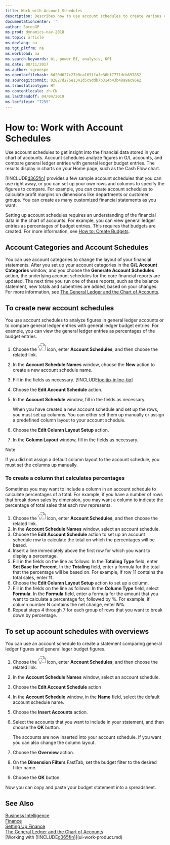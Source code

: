 ```yaml
---
title: Work with Account Schedules
description: Describes how to use account schedules to create various views and report for analyzing financials performance data.
documentationcenter: ''
author: SorenGP
ms.prod: dynamics-nav-2018
ms.topic: article
ms.devlang: na
ms.tgt_pltfrm: na
ms.workload: na
ms.search.keywords: bi, power BI, analysis, KPI
ms.date: 08/11/2017
ms.author: sgroespe
ms.openlocfilehash: 6d20d627c27b0ca1651fafe36bf7771dcb697852
ms.sourcegitcommit: 02827d275e1341d5c9ddb7b314b43b48a9ac96e2
ms.translationtype: HT
ms.contentlocale: zh-CN
ms.lasthandoff: 04/04/2019
ms.locfileid: "7255"
---
```

# <a name="how-to-work-with-account-schedules"></a>How to: Work with Account Schedules
Use account schedules to get insight into the financial data stored in your chart of accounts. Account schedules analyze figures in G/L accounts, and compare general ledger entries with general ledger budget entries. The results display in charts on your Home page, such as the Cash Flow chart.  

[!INCLUDE[d365fin](includes/d365fin_md.md)] provides a few sample account schedules that you can use right away, or you can set up your own rows and columns to specify the figures to compare. For example, you can create account schedules to calculate profit margins on dimensions like departments or customer groups. You can create as many customized financial statements as you want.  

Setting up account schedules requires an understanding of the financial data in the chart of accounts. For example, you can view general ledger entries as percentages of budget entries. This requires that budgets are created. For more information, see [How to: Create Budgets](finance-how-create-budgets.md).

## <a name="account-categories-and-account-schedules"></a>Account Categories and Account Schedules
You can use account categories to change the layout of your financial statements. After you set up your account categories in the **G/L Account Categories** window, and you choose the **Generate Account Schedules** action, the underlying account schedules for the core financial reports are updated. The next time you run one of these reports, such as the balance statement, new totals and subentries are added, based on your changes. For more information, see [The General Ledger and the Chart of Accounts](finance-general-ledger.md).  

## <a name="to-create-new-account-schedules"></a>To create new account schedules  
 You use account schedules to analyze figures in general ledger accounts or to compare general ledger entries with general ledger budget entries. For example, you can view the general ledger entries as percentages of the budget entries.

1. Choose the ![Search for Page or Report](media/ui-search/search_small.png "Search for Page or Report icon") icon, enter **Account Schedules**, and then choose the related link.  
2. In the **Account Schedule Names** window, choose the **New** action to create a new account schedule name.
3. Fill in the fields as necessary. [!INCLUDE[tooltip-inline-tip](includes/tooltip-inline-tip_md.md)]
4. Choose the **Edit Account Schedule** action.
5. In the **Account Schedule** window, fill in the fields as necessary.  

    When you have created a new account schedule and set up the rows, you must set up columns. You can either set them up manually or assign a predefined column layout to your account schedule.
6. Choose the **Edit Column Layout Setup** action.
7. In the **Column Layout** window, fill in the fields as necessary.

> [!NOTE]  
>   If you did not assign a default column layout to the account schedule, you must set the columns up manually.   

### <a name="to-create-a-column-that-calculates-percentages"></a>To create a column that calculates percentages  
Sometimes you may want to include a column in an account schedule to calculate percentages of a total. For example, if you have a number of rows that break down sales by dimension, you may want a column to indicate the percentage of total sales that each row represents.

1. Choose the ![Search for Page or Report](media/ui-search/search_small.png "Search for Page or Report icon") icon, enter **Account Schedules**, and then choose the related link.
2. In the **Account Schedule Names** window, select an account schedule.  
3. Choose the **Edit Account Schedule** action to set up an account schedule row to calculate the total on which the percentages will be based.  
4. Insert a line immediately above the first row for which you want to display a percentage.  
5. Fill in the fields on the line as follows: In the **Totaling Type** field, enter **Set Base for Percent**. In the **Totaling** field, enter a formula for the total that the percentage will be based on. For example, if row 11 contains the total sales, enter **11**.  
6. Choose the **Edit Column Layout Setup** action to set up a column.  
7. Fill in the fields on the line as follows: In the **Column Type** field, select **Formula**. In the **Formula** field, enter a formula for the amount that you want to calculate a percentage for, followed by %. For example, if column number N contains the net change, enter **N%**.  
8. Repeat steps 4 through 7 for each group of rows that you want to break down by percentage.

## <a name="to-set-up-account-schedules-with-overviews"></a>To set up account schedules with overviews  
You can use an account schedule to create a statement comparing general ledger figures and general leger budget figures.

1. Choose the ![Search for Page or Report](media/ui-search/search_small.png "Search for Page or Report icon") icon, enter **Account Schedules**, and then choose the related link.
2. In the **Account Schedule Names** window, select an account schedule.  
3. Choose the **Edit Account Schedule** action  
4. In the **Account Schedule** window, in the **Name** field, select the default account schedule name.
5. Choose the **Insert Accounts** action.  
6. Select the accounts that you want to include in your statement, and then choose the **OK** button.

    The accounts are now inserted into your account schedule. If you want you can also change the column layout.  
7. Choose the **Overview** action.  
8. On the **Dimension Filters** FastTab, set the budget filter to the desired filter name.  
9. Choose the **OK** button.  

Now you can copy and paste your budget statement into a spreadsheet.

## <a name="see-also"></a>See Also
[Business Intelligence](bi.md)  
[Finance](finance.md)  
[Setting Up Finance](finance-setup-finance.md)  
[The General Ledger and the Chart of Accounts](finance-general-ledger.md)  
[Working with [!INCLUDE[d365fin](includes/d365fin_md.md)]](ui-work-product.md)  
